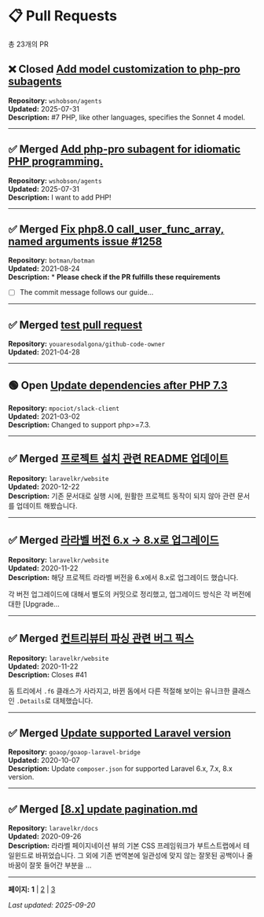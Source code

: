 # 📋 Pull Requests

총 23개의 PR

## ❌ Closed [Add model customization to php-pro subagents](https://github.com/wshobson/agents/pull/18)
**Repository:** `wshobson/agents`  
**Updated:** 2025-07-31  
**Description:** #7 PHP, like other languages, specifies the Sonnet 4 model.  

---

## ✅ Merged [Add php-pro subagent for idiomatic PHP programming.](https://github.com/wshobson/agents/pull/10)
**Repository:** `wshobson/agents`  
**Updated:** 2025-07-31  
**Description:** I want to add PHP!  

---

## ✅ Merged [Fix php8.0 call_user_func_array, named arguments issue #1258](https://github.com/botman/botman/pull/1259)
**Repository:** `botman/botman`  
**Updated:** 2021-08-24  
**Description:** * **Please check if the PR fulfills these requirements**
- [ ] The commit message follows our guide...  

---

## ✅ Merged [test pull request](https://github.com/youaresodalgona/github-code-owner/pull/1)
**Repository:** `youaresodalgona/github-code-owner`  
**Updated:** 2021-04-28  

---

## 🟢 Open [Update dependencies after PHP 7.3](https://github.com/mpociot/slack-client/pull/17)
**Repository:** `mpociot/slack-client`  
**Updated:** 2021-03-02  
**Description:** Changed to support php>=7.3.  

---

## ✅ Merged [프로젝트 설치 관련 README 업데이트](https://github.com/laravelkr/website/pull/44)
**Repository:** `laravelkr/website`  
**Updated:** 2020-12-22  
**Description:** 기존 문서대로 실행 시에, 원활한 프로젝트 동작이 되지 않아 관련 문서를 업데이트 해봤습니다.  

---

## ✅ Merged [라라벨 버전 6.x -> 8.x로 업그레이드](https://github.com/laravelkr/website/pull/43)
**Repository:** `laravelkr/website`  
**Updated:** 2020-11-22  
**Description:** 해당 프로젝트 라라벨 버전을 6.x에서 8.x로 업그레이드 했습니다.

각 버전 업그레이드에 대해서 별도의 커밋으로 정리했고, 업그레이드 방식은 각 버전에 대한 [Upgrade...  

---

## ✅ Merged [컨트리뷰터 파싱 관련 버그 픽스](https://github.com/laravelkr/website/pull/42)
**Repository:** `laravelkr/website`  
**Updated:** 2020-11-22  
**Description:** Closes #41 

돔 트리에서 `.f6` 클래스가 사라지고, 바뀐 돔에서 다른 적절해 보이는 유니크한 클래스인 `.Details`로 대체했습니다.  

---

## ✅ Merged [Update supported Laravel version](https://github.com/goaop/goaop-laravel-bridge/pull/16)
**Repository:** `goaop/goaop-laravel-bridge`  
**Updated:** 2020-10-07  
**Description:** Update `composer.json` for supported Laravel 6.x, 7.x, 8.x version.  

---

## ✅ Merged [[8.x] update pagination.md](https://github.com/laravelkr/docs/pull/322)
**Repository:** `laravelkr/docs`  
**Updated:** 2020-09-26  
**Description:** 라라벨 페이지네이션 뷰의 기본 CSS 프레임워크가 부트스트랩에서 테일윈드로 바뀌었습니다.
그 외에 기존 번역본에 일관성에 맞지 않는 잘못된 공백이나 줄바꿈이 잘못 들어간 부분을 ...  

---


**페이지:** **1** | [2](page-2.md) | [3](page-3.md) 

*Last updated: 2025-09-20*
